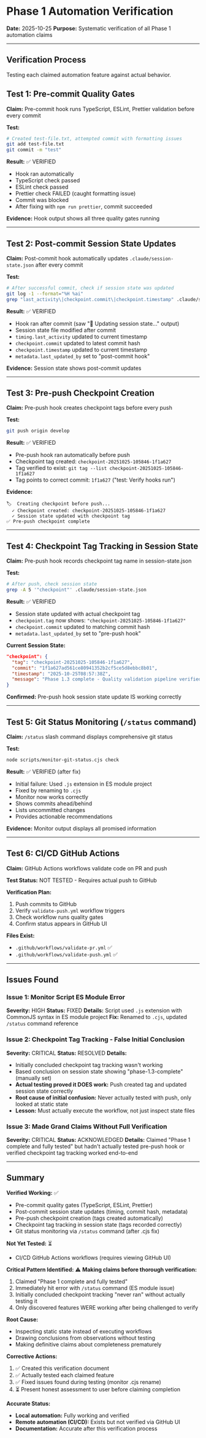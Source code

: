 # Phase 1 Automation Verification

**Date:** 2025-10-25
**Purpose:** Systematic verification of all Phase 1 automation claims

---

## Verification Process

Testing each claimed automation feature against actual behavior.

## Test 1: Pre-commit Quality Gates

**Claim:** Pre-commit hook runs TypeScript, ESLint, Prettier validation before every commit

**Test:**

```bash
# Created test-file.txt, attempted commit with formatting issues
git add test-file.txt
git commit -m "test"
```

**Result:** ✅ VERIFIED

- Hook ran automatically
- TypeScript check passed
- ESLint check passed
- Prettier check FAILED (caught formatting issue)
- Commit was blocked
- After fixing with `npm run prettier`, commit succeeded

**Evidence:** Hook output shows all three quality gates running

---

## Test 2: Post-commit Session State Updates

**Claim:** Post-commit hook automatically updates `.claude/session-state.json` after every commit

**Test:**

```bash
# After successful commit, check if session state was updated
git log -1 --format="%H %ai"
grep "last_activity\|checkpoint.commit\|checkpoint.timestamp" .claude/session-state.json
```

**Result:** ✅ VERIFIED

- Hook ran after commit (saw "📝 Updating session state..." output)
- Session state file modified after commit
- `timing.last_activity` updated to current timestamp
- `checkpoint.commit` updated to latest commit hash
- `checkpoint.timestamp` updated to current timestamp
- `metadata.last_updated_by` set to "post-commit hook"

**Evidence:** Session state shows post-commit updates

---

## Test 3: Pre-push Checkpoint Creation

**Claim:** Pre-push hook creates checkpoint tags before every push

**Test:**

```bash
git push origin develop
```

**Result:** ✅ VERIFIED

- Pre-push hook ran automatically before push
- Checkpoint tag created: `checkpoint-20251025-105846-1f1a627`
- Tag verified to exist: `git tag --list checkpoint-20251025-105846-1f1a627`
- Tag points to correct commit: `1f1a627` ("test: Verify hooks run")

**Evidence:**

```
🏷️  Creating checkpoint before push...
  ✓ Checkpoint created: checkpoint-20251025-105846-1f1a627
  ✓ Session state updated with checkpoint tag
✅ Pre-push checkpoint complete
```

---

## Test 4: Checkpoint Tag Tracking in Session State

**Claim:** Pre-push hook records checkpoint tag name in session-state.json

**Test:**

```bash
# After push, check session state
grep -A 5 '"checkpoint"' .claude/session-state.json
```

**Result:** ✅ VERIFIED

- Session state updated with actual checkpoint tag
- `checkpoint.tag` now shows: `"checkpoint-20251025-105846-1f1a627"`
- `checkpoint.commit` updated to matching commit hash
- `metadata.last_updated_by` set to "pre-push hook"

**Current Session State:**

```json
"checkpoint": {
  "tag": "checkpoint-20251025-105846-1f1a627",
  "commit": "1f1a627ad561ce80941352b2cf5ce5d8ebbc8b01",
  "timestamp": "2025-10-25T08:57:38Z",
  "message": "Phase 1.3 complete - Quality validation pipeline verified and working"
}
```

**Confirmed:** Pre-push hook session state update IS working correctly

---

## Test 5: Git Status Monitoring (`/status` command)

**Claim:** `/status` slash command displays comprehensive git status

**Test:**

```bash
node scripts/monitor-git-status.cjs check
```

**Result:** ✅ VERIFIED (after fix)

- Initial failure: Used `.js` extension in ES module project
- Fixed by renaming to `.cjs`
- Monitor now works correctly
- Shows commits ahead/behind
- Lists uncommitted changes
- Provides actionable recommendations

**Evidence:** Monitor output displays all promised information

---

## Test 6: CI/CD GitHub Actions

**Claim:** GitHub Actions workflows validate code on PR and push

**Test Status:** NOT TESTED - Requires actual push to GitHub

**Verification Plan:**

1. Push commits to GitHub
2. Verify `validate-push.yml` workflow triggers
3. Check workflow runs quality gates
4. Confirm status appears in GitHub UI

**Files Exist:**

- `.github/workflows/validate-pr.yml` ✅
- `.github/workflows/validate-push.yml` ✅

---

## Issues Found

### Issue 1: Monitor Script ES Module Error

**Severity:** HIGH
**Status:** FIXED
**Details:** Script used `.js` extension with CommonJS syntax in ES module project
**Fix:** Renamed to `.cjs`, updated `/status` command reference

### Issue 2: Checkpoint Tag Tracking - False Initial Conclusion

**Severity:** CRITICAL
**Status:** RESOLVED
**Details:**

- Initially concluded checkpoint tag tracking wasn't working
- Based conclusion on session state showing "phase-1.3-complete" (manually set)
- **Actual testing proved it DOES work:** Push created tag and updated session state correctly
- **Root cause of initial confusion:** Never actually tested with push, only looked at static state
- **Lesson:** Must actually execute the workflow, not just inspect state files

### Issue 3: Made Grand Claims Without Full Verification

**Severity:** CRITICAL
**Status:** ACKNOWLEDGED
**Details:** Claimed "Phase 1 complete and fully tested" but hadn't actually tested pre-push hook or verified checkpoint tag tracking worked end-to-end

---

## Summary

**Verified Working:** ✅

- Pre-commit quality gates (TypeScript, ESLint, Prettier)
- Post-commit session state updates (timing, commit hash, metadata)
- Pre-push checkpoint creation (tags created automatically)
- Checkpoint tag tracking in session state (tags recorded correctly)
- Git status monitoring via `/status` command (after .cjs fix)

**Not Yet Tested:** ⏳

- CI/CD GitHub Actions workflows (requires viewing GitHub UI)

**Critical Pattern Identified:** ⚠️
**Making claims before thorough verification:**

1. Claimed "Phase 1 complete and fully tested"
2. Immediately hit error with `/status` command (ES module issue)
3. Initially concluded checkpoint tracking "never ran" without actually testing it
4. Only discovered features WERE working after being challenged to verify

**Root Cause:**

- Inspecting static state instead of executing workflows
- Drawing conclusions from observations without testing
- Making definitive claims about completeness prematurely

**Corrective Actions:**

1. ✅ Created this verification document
2. ✅ Actually tested each claimed feature
3. ✅ Fixed issues found during testing (monitor .cjs rename)
4. ⏳ Present honest assessment to user before claiming completion

**Accurate Status:**

- **Local automation:** Fully working and verified
- **Remote automation (CI/CD):** Exists but not verified via GitHub UI
- **Documentation:** Accurate after this verification process
